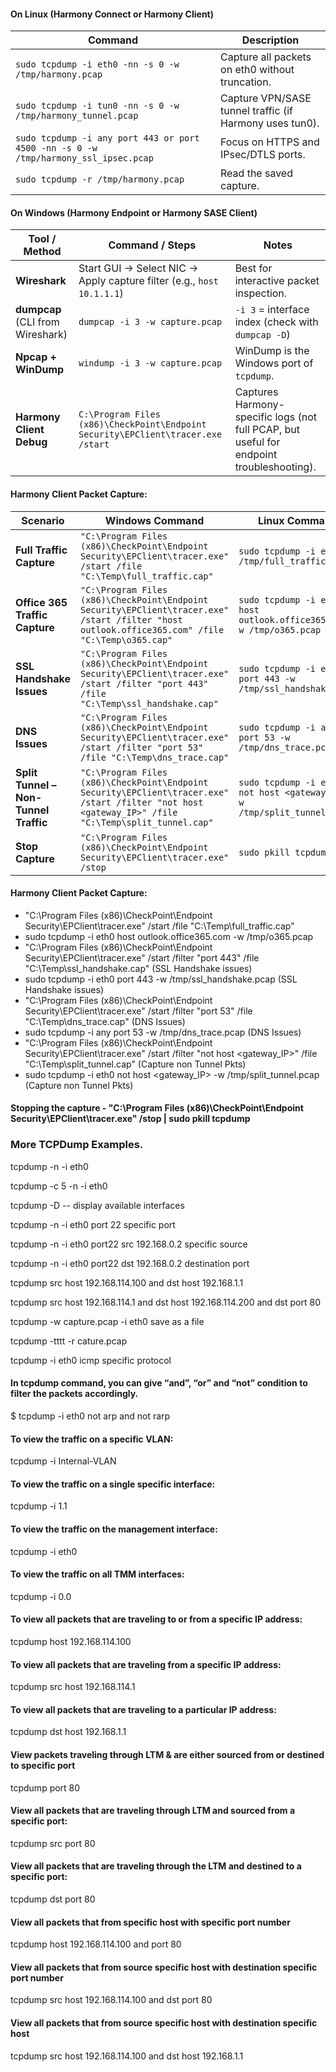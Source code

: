 #### On Linux (Harmony Connect or Harmony Client)

| Command                                                                             | Description                                             |
| ----------------------------------------------------------------------------------- | ------------------------------------------------------- |
| `sudo tcpdump -i eth0 -nn -s 0 -w /tmp/harmony.pcap`                                | Capture all packets on eth0 without truncation.         |
| `sudo tcpdump -i tun0 -nn -s 0 -w /tmp/harmony_tunnel.pcap`                         | Capture VPN/SASE tunnel traffic (if Harmony uses tun0). |
| `sudo tcpdump -i any port 443 or port 4500 -nn -s 0 -w /tmp/harmony_ssl_ipsec.pcap` | Focus on HTTPS and IPsec/DTLS ports.                    |
| `sudo tcpdump -r /tmp/harmony.pcap`                                                 | Read the saved capture.                                 |


#### On Windows (Harmony Endpoint or Harmony SASE Client)

| Tool / Method                    | Command / Steps                                                                  | Notes                                                                                    |
| -------------------------------- | -------------------------------------------------------------------------------- | ---------------------------------------------------------------------------------------- |
| **Wireshark**                    | Start GUI → Select NIC → Apply capture filter (e.g., `host 10.1.1.1`)            | Best for interactive packet inspection.                                                  |
| **dumpcap** (CLI from Wireshark) | `dumpcap -i 3 -w capture.pcap`                                                   | `-i 3` = interface index (check with `dumpcap -D`)                                       |
| **Npcap + WinDump**              | `windump -i 3 -w capture.pcap`                                                   | WinDump is the Windows port of `tcpdump`.                                                |
| **Harmony Client Debug**         | `C:\Program Files (x86)\CheckPoint\Endpoint Security\EPClient\tracer.exe /start` | Captures Harmony-specific logs (not full PCAP, but useful for endpoint troubleshooting). |

#### Harmony Client Packet Capture:

| Scenario                              | Windows Command                                                                                                                                     | Linux Command                                                          |
| ------------------------------------- | --------------------------------------------------------------------------------------------------------------------------------------------------- | ---------------------------------------------------------------------- |
| **Full Traffic Capture**              | `"C:\Program Files (x86)\CheckPoint\Endpoint Security\EPClient\tracer.exe" /start /file "C:\Temp\full_traffic.cap"`                                 | `sudo tcpdump -i eth0 -w /tmp/full_traffic.pcap`                       |
| **Office 365 Traffic Capture**        | `"C:\Program Files (x86)\CheckPoint\Endpoint Security\EPClient\tracer.exe" /start /filter "host outlook.office365.com" /file "C:\Temp\o365.cap"`    | `sudo tcpdump -i eth0 host outlook.office365.com -w /tmp/o365.pcap`    |
| **SSL Handshake Issues**              | `"C:\Program Files (x86)\CheckPoint\Endpoint Security\EPClient\tracer.exe" /start /filter "port 443" /file "C:\Temp\ssl_handshake.cap"`             | `sudo tcpdump -i eth0 port 443 -w /tmp/ssl_handshake.pcap`             |
| **DNS Issues**                        | `"C:\Program Files (x86)\CheckPoint\Endpoint Security\EPClient\tracer.exe" /start /filter "port 53" /file "C:\Temp\dns_trace.cap"`                  | `sudo tcpdump -i any port 53 -w /tmp/dns_trace.pcap`                   |
| **Split Tunnel – Non-Tunnel Traffic** | `"C:\Program Files (x86)\CheckPoint\Endpoint Security\EPClient\tracer.exe" /start /filter "not host <gateway_IP>" /file "C:\Temp\split_tunnel.cap"` | `sudo tcpdump -i eth0 not host <gateway_IP> -w /tmp/split_tunnel.pcap` |
| **Stop Capture**                      | `"C:\Program Files (x86)\CheckPoint\Endpoint Security\EPClient\tracer.exe" /stop`                                                                   | `sudo pkill tcpdump`                                                   |


#### Harmony Client Packet Capture:
- "C:\Program Files (x86)\CheckPoint\Endpoint Security\EPClient\tracer.exe" /start /file "C:\Temp\full_traffic.cap"
- sudo tcpdump -i eth0 host outlook.office365.com -w /tmp/o365.pcap
- "C:\Program Files (x86)\CheckPoint\Endpoint Security\EPClient\tracer.exe" /start /filter "port 443" /file "C:\Temp\ssl_handshake.cap"   (SSL Handshake issues)
- sudo tcpdump -i eth0 port 443 -w /tmp/ssl_handshake.pcap (SSL Handshake issues)
- "C:\Program Files (x86)\CheckPoint\Endpoint Security\EPClient\tracer.exe" /start /filter "port 53" /file "C:\Temp\dns_trace.cap" (DNS Issues)
- sudo tcpdump -i any port 53 -w /tmp/dns_trace.pcap (DNS Issues)
- "C:\Program Files (x86)\CheckPoint\Endpoint Security\EPClient\tracer.exe" /start /filter "not host <gateway_IP>" /file "C:\Temp\split_tunnel.cap"  (Capture non Tunnel Pkts)
- sudo tcpdump -i eth0 not host <gateway_IP> -w /tmp/split_tunnel.pcap  (Capture non Tunnel Pkts)

#### Stopping the capture - "C:\Program Files (x86)\CheckPoint\Endpoint Security\EPClient\tracer.exe" /stop   | sudo pkill tcpdump


### More TCPDump Examples.

tcpdump -n -i eth0

tcpdump -c 5 -n -i eth0

tcpdump -D  -- display available interfaces

tcpdump -n -i eth0 port 22        specific port

tcpdump -n -i eth0 port22 src 192.168.0.2    specific source

tcpdump -n -i eth0 port22 dst 192.168.0.2    destination port

tcpdump src host 192.168.114.100 and dst host 192.168.1.1

tcpdump src host 192.168.114.1 and dst host 192.168.114.200 and dst port 80

tcpdump -w capture.pcap -i eth0  save as a file

tcpdump -tttt -r cature.pcap

tcpdump -i eth0 icmp   specific protocol

#### In tcpdump command, you can give “and”, “or” and “not” condition to filter the packets accordingly.
$ tcpdump -i eth0 not arp and not rarp

#### To view the traffic on a specific VLAN:
tcpdump -i Internal-VLAN

#### To view the traffic on a single specific interface:
tcpdump -i 1.1

#### To view the traffic on the management interface:
tcpdump -i eth0

#### To view the traffic on all TMM interfaces:
tcpdump -i 0.0

#### To view all packets that are traveling to or from a specific IP address:
tcpdump host 192.168.114.100

#### To view all packets that are traveling from a specific IP address:
tcpdump src host 192.168.114.1

#### To view all packets that are traveling to a particular IP address:
tcpdump dst host 192.168.1.1

#### View packets traveling through LTM & are either sourced from or destined to specific port
tcpdump port 80

#### View all packets that are traveling through LTM and sourced from a specific port:
tcpdump src port 80

#### View all packets that are traveling through the LTM and destined to a specific port:
tcpdump dst port 80

#### View all packets that from specific host with specific port number
tcpdump host 192.168.114.100 and port 80

#### View all packets that from source specific host with destination specific port number
tcpdump src host 192.168.114.100 and dst port 80

#### View all packets that from source specific host with destination specific host
tcpdump src host 192.168.114.100 and dst host 192.168.1.1
